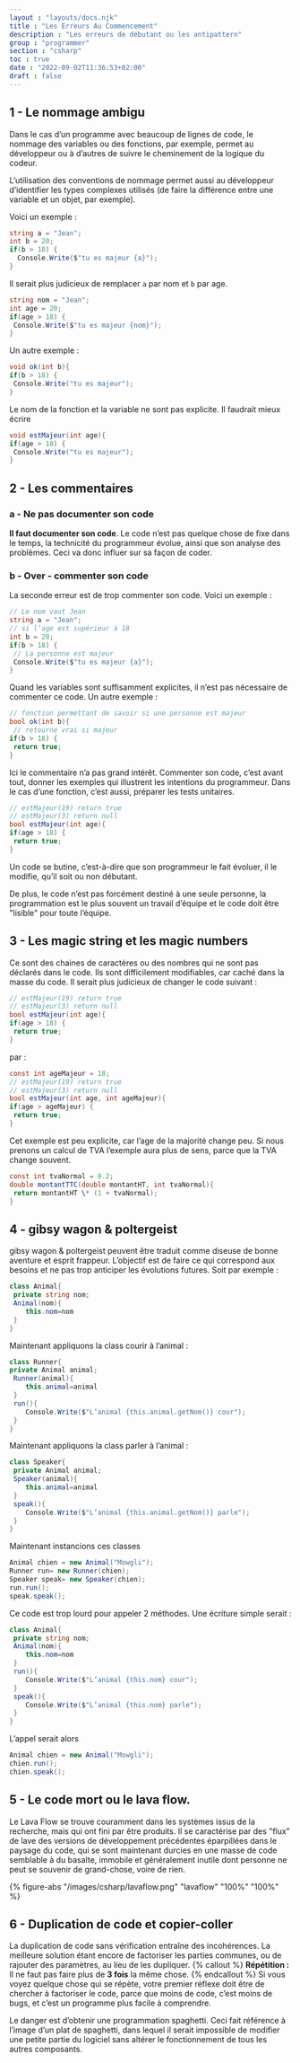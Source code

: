 ```yaml
---
layout : "layouts/docs.njk"
title : "Les Erreurs Au Commencement"
description : "Les erreurs de débutant ou les antipattern"
group : "programmer"
section : "csharp"
toc : true
date : "2022-09-02T11:36:53+02:00"
draft : false
---
```

## 1 - Le nommage ambigu
Dans le cas d’un programme avec beaucoup de lignes de code, le nommage des variables ou des fonctions, par exemple, permet au développeur ou à d’autres de suivre le cheminement de la logique du codeur.

L’utilisation des conventions de nommage permet aussi au développeur d’identifier les types complexes utilisés (de faire la différence entre une variable et un objet, par exemple).

Voici un exemple :
```csharp
string a = "Jean";
int b = 20;
if(b > 18) {
  Console.Write($"tu es majeur {a}");
}
```
Il serait plus judicieux de remplacer `a` par nom et `b` par age.
```csharp
string nom = "Jean";
int age = 20;
if(age > 18) {
 Console.Write($"tu es majeur {nom}");
}
```
Un autre exemple :
```csharp
void ok(int b){
if(b > 18) {
 Console.Write("tu es majeur");
}
```
Le nom de la fonction et la variable ne sont pas explicite. Il faudrait mieux écrire
```csharp
void estMajeur(int age){
if(age > 18) {
 Console.Write("tu es majeur");
}
```
## 2 - Les commentaires
### a - Ne pas documenter son code
**Il faut documenter son code**. Le code n’est pas quelque chose de fixe dans le temps, la technicité du programmeur évolue, ainsi que son analyse des problèmes. Ceci va donc influer sur sa façon de coder.
### b - Over - commenter son code
La seconde erreur est de trop commenter son code. Voici un exemple :
```csharp
// Le nom vaut Jean
string a = "Jean";
// si l’age est supérieur à 18
int b = 20;
if(b > 18) {
 // La personne est majeur
 Console.Write($"tu es majeur {a}");
}
```
Quand les variables sont suffisamment explicites, il n’est pas nécessaire de commenter ce code. Un autre exemple :
```csharp
// fonction permettant de savoir si une personne est majeur
bool ok(int b){
 // retourne vrai si majeur
if(b > 18) {
 return true;
}
```
Ici le commentaire n’a pas grand intérêt. Commenter son code, c’est avant tout, donner les exemples qui illustrent les intentions du programmeur. Dans le cas d’une fonction, c’est aussi, préparer les tests unitaires.
```csharp
// estMajeur(19) return true
// estMajeur(3) return null
bool estMajeur(int age){
if(age > 18) {
 return true;
}
```
Un code se butine, c’est-à-dire que son programmeur le fait évoluer, il le modifie, qu’il soit ou non débutant.

De plus, le code n’est pas forcément destiné à une seule personne, la programmation est le plus souvent un travail d’équipe et le code doit être "lisible" pour toute l’équipe.
## 3 - Les magic string et les magic numbers
Ce sont des chaines de caractères ou des nombres qui ne sont pas déclarés dans le code. Ils sont difficilement modifiables, 
car caché dans la masse du code. Il serait plus judicieux de changer le code suivant :
```csharp
// estMajeur(19) return true
// estMajeur(3) return null
bool estMajeur(int age){
if(age > 18) {
 return true;
}
```
par :
```csharp
const int ageMajeur = 18;
// estMajeur(19) return true
// estMajeur(3) return null
bool estMajeur(int age, int ageMajeur){
if(age > ageMajeur) {
 return true;
}
```
Cet exemple est peu explicite, car l’age de la majorité change peu. Si nous prenons un calcul de TVA l’exemple aura plus de sens, 
parce que la TVA change souvent.
```csharp
const int tvaNormal = 0.2;
double montantTTC(double montantHT, int tvaNormal){
 return montantHT \* (1 + tvaNormal);
}
```
## 4 - gibsy wagon & poltergeist
gibsy wagon & poltergeist peuvent être traduit comme diseuse de bonne aventure et esprit frappeur. L’objectif est de faire ce qui correspond aux besoins et ne pas trop anticiper les évolutions futures. Soit par exemple :
```csharp
class Animal{
 private string nom;
 Animal(nom){
    this.nom=nom
 }
}
```
Maintenant appliquons la class courir à l’animal :
```csharp
class Runner{
private Animal animal;
 Runner(animal){
    this.animal=animal
 }
 run(){
    Console.Write($"L’animal {this.animal.getNom()} cour");
 }
}
```
Maintenant appliquons la class parler à l’animal :
```csharp
class Speaker{
 private Animal animal;
 Speaker(animal){
    this.animal=animal
 }
 speak(){
    Console.Write($"L’animal {this.animal.getNom()} parle");
 }
}
```
Maintenant instancions ces classes
```csharp
Animal chien = new Animal("Mowgli");
Runner run= new Runner(chien);
Speaker speak= new Speaker(chien);
run.run();
speak.speak();
```


Ce code est trop lourd pour appeler 2 méthodes. Une écriture simple serait :
```csharp
class Animal{
 private string nom;
 Animal(nom){
    this.nom=nom
 }
 run(){
    Console.Write($"L’animal {this.nom} cour");
 }
 speak(){
    Console.Write($"L’animal {this.nom} parle");
 }
}
```
L’appel serait alors
```csharp
Animal chien = new Animal("Mowgli");
chien.run();
chien.speak();
```

## 5 - Le code mort ou le lava flow.
Le Lava Flow se trouve couramment dans les systèmes issus de la recherche, mais qui ont fini par être produits. Il se caractérise par des "flux" de lave des versions de développement précédentes éparpillées dans le paysage du code, qui se sont maintenant durcies en une masse de code semblable à du basalte, immobile et généralement inutile dont personne ne peut se souvenir de grand-chose, voire de rien.

{% figure-abs "/images/csharp/lavaflow.png" "lavaflow" "100%" "100%" %}

## 6 - Duplication de code et copier-coller
La duplication de code sans vérification entraîne des incohérences. La meilleure solution étant encore de factoriser les parties communes, ou de rajouter des paramètres, au lieu de les dupliquer.
{% callout %}
**Répétition :**  
Il ne faut pas faire plus de **3 fois** la même chose.
{% endcallout %}
Si vous voyez quelque chose qui se répète, votre premier réflexe doit être de chercher à factoriser le code, parce que moins de code, c’est moins de bugs, et c’est un programme plus facile à comprendre.

Le danger est d’obtenir une programmation spaghetti. Ceci fait référence à l’image d’un plat de spaghetti, dans lequel il serait impossible de modifier une petite partie du logiciel sans altérer le fonctionnement de tous les autres composants.
